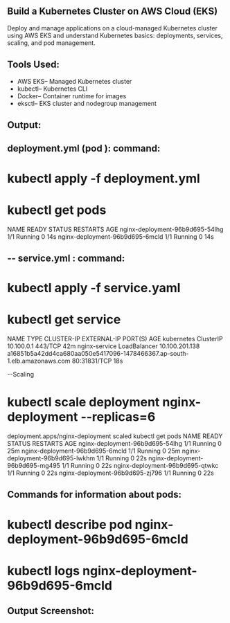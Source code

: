 
Build a Kubernetes Cluster on AWS Cloud (EKS)
-- 
Deploy and manage applications on a cloud-managed Kubernetes cluster using AWS EKS and understand Kubernetes basics: deployments, services, scaling, and pod management.

Tools Used:
--
- AWS EKS– Managed Kubernetes cluster  
- kubectl– Kubernetes CLI  
- Docker– Container runtime for images  
- eksctl– EKS cluster and nodegroup management

 Output:
--
 deployment.yml (pod ):
 command:
 --
 # kubectl apply -f deployment.yml 
 # kubectl get pods
 NAME                              READY   STATUS             RESTARTS   AGE
nginx-deployment-96b9d695-54lhg   1/1     Running            0          14s
nginx-deployment-96b9d695-6mcld   1/1     Running            0          14s

-- service.yml :
command:
--
# kubectl apply -f service.yaml 
# kubectl get service
 NAME            TYPE           CLUSTER-IP       EXTERNAL-IP                                                              PORT(S)        AGE
kubernetes      ClusterIP      10.100.0.1       <none>                                                                     443/TCP        42m
nginx-service   LoadBalancer   10.100.201.138   a16851b5a42dd4ca680aa050e5417096-1478466367.ap-south-1.elb.amazonaws.com   80:31831/TCP   18s

--Scaling 
# kubectl scale deployment nginx-deployment --replicas=6
deployment.apps/nginx-deployment scaled
 kubectl get pods
NAME                              READY   STATUS             RESTARTS   AGE
nginx-deployment-96b9d695-54lhg   1/1     Running            0          25m
nginx-deployment-96b9d695-6mcld   1/1     Running            0          25m
nginx-deployment-96b9d695-lwkhm   1/1     Running            0          22s
nginx-deployment-96b9d695-mg495   1/1     Running            0          22s
nginx-deployment-96b9d695-qtwkc   1/1     Running            0          22s
nginx-deployment-96b9d695-zj796   1/1     Running            0          22s

 Commands for information about pods:
 --
# kubectl describe pod nginx-deployment-96b9d695-6mcld
# kubectl logs nginx-deployment-96b9d695-6mcld

Output Screenshot:
--


